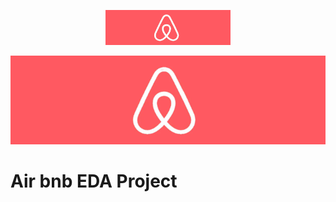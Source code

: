 <p align="center">
  <img src="https://github.com/Chetu6474/Air_bnb_EDA_Project/blob/main/Airbnb.png" alt="Description" width="200">
</p>

![Alt text](https://github.com/Chetu6474/Air_bnb_EDA_Project/blob/main/Airbnb.png)
# Air bnb EDA Project
